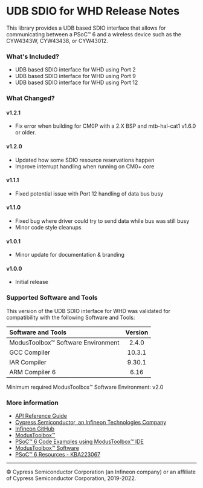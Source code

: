 # UDB SDIO for WHD Release Notes
This library provides a UDB based SDIO interface that allows for communicating between a PSoC™ 6 and a wireless device such as the CYW4343W, CYW43438, or CYW43012.

### What's Included?
* UDB based SDIO interface for WHD using Port 2
* UDB based SDIO interface for WHD using Port 9
* UDB based SDIO interface for WHD using Port 12

### What Changed?
#### v1.2.1
* Fix error when building for CM0P with a 2.X BSP and mtb-hal-cat1 v1.6.0 or older.
#### v1.2.0
* Updated how some SDIO resource reservations happen
* Improve interrupt handling when running on CM0+ core
#### v1.1.1
* Fixed potential issue with Port 12 handling of data bus busy
#### v1.1.0
* Fixed bug where driver could try to send data while bus was still busy
* Minor code style cleanups
#### v1.0.1
* Minor update for documentation & branding
#### v1.0.0
* Initial release

### Supported Software and Tools
This version of the UDB SDIO interface for WHD was validated for compatibility with the following Software and Tools:

| Software and Tools                        | Version |
| :---                                      | :----:  |
| ModusToolbox™ Software Environment        | 2.4.0   |
| GCC Compiler                              | 10.3.1  |
| IAR Compiler                              | 9.30.1  |
| ARM Compiler 6                            | 6.16    |

Minimum required ModusToolbox™ Software Environment: v2.0

### More information

* [API Reference Guide](https://infineon.github.io/udb-sdio-whd/html/index.html)
* [Cypress Semiconductor, an Infineon Technologies Company](http://www.cypress.com)
* [Infineon GitHub](https://github.com/infineon)
* [ModusToolbox™](https://www.cypress.com/products/modustoolbox-software-environment)
* [PSoC™ 6 Code Examples using ModusToolbox™ IDE](https://github.com/infineon/Code-Examples-for-ModusToolbox-Software)
* [ModusToolbox™ Software](https://github.com/Infineon/modustoolbox-software)
* [PSoC™ 6 Resources - KBA223067](https://community.cypress.com/docs/DOC-14644)

---
© Cypress Semiconductor Corporation (an Infineon company) or an affiliate of Cypress Semiconductor Corporation, 2019-2022.
